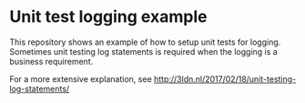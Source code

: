 # Unit test logging example

This repository shows an example of how to setup unit tests for logging.
Sometimes unit testing log statements is required when the logging is a
business requirement.

For a more extensive explanation, see http://3ldn.nl/2017/02/18/unit-testing-log-statements/